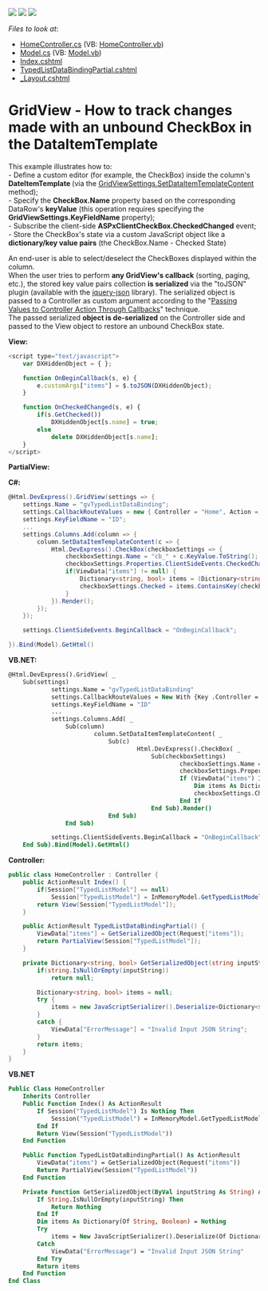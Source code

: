 <!-- default badges list -->
![](https://img.shields.io/endpoint?url=https://codecentral.devexpress.com/api/v1/VersionRange/128550757/11.2.11%2B)
[![](https://img.shields.io/badge/Open_in_DevExpress_Support_Center-FF7200?style=flat-square&logo=DevExpress&logoColor=white)](https://supportcenter.devexpress.com/ticket/details/E3979)
[![](https://img.shields.io/badge/📖_How_to_use_DevExpress_Examples-e9f6fc?style=flat-square)](https://docs.devexpress.com/GeneralInformation/403183)
<!-- default badges end -->
<!-- default file list -->
*Files to look at*:

* [HomeController.cs](./CS/CS/Controllers/HomeController.cs) (VB: [HomeController.vb](./VB/Controllers/HomeController.vb))
* [Model.cs](./CS/CS/Models/Model.cs) (VB: [Model.vb](./VB/Models/Model.vb))
* [Index.cshtml](./CS/CS/Views/Home/Index.cshtml)
* [TypedListDataBindingPartial.cshtml](./CS/CS/Views/Home/TypedListDataBindingPartial.cshtml)
* [_Layout.cshtml](./CS/CS/Views/Shared/_Layout.cshtml)
<!-- default file list end -->
# GridView - How to track changes made with an unbound CheckBox in the DataItemTemplate


<p>This example illustrates how to:<br />
- Define a custom editor (for example, the CheckBox) inside the column's <strong>DateItemTemplate </strong>(via the <a href="http://documentation.devexpress.com/#AspNet/DevExpressWebMvcGridViewSettings_SetDataItemTemplateContenttopic"><u>GridViewSettings.SetDataItemTemplateContent</u></a> method);<br />
- Specify the <strong>CheckBox.Name</strong> property based on the corresponding DataRow's <strong>keyValue</strong> (this operation requires specifying the <strong>GridViewSettings.KeyFieldName</strong> property);<br />
- Subscribe the client-side <strong>ASPxClientCheckBox.CheckedChanged</strong> event;<br />
- Store the CheckBox's state via a custom JavaScript object like a <strong>dictionary/key value pairs</strong> (the CheckBox.Name - Checked State)</p><p>An end-user is able to select/deselect the CheckBoxes displayed within the column.<br />
When the user tries to perform <strong>any GridView's callback</strong> (sorting, paging, etc.), the stored key value pairs collection <strong>is serialized</strong> via the "toJSON" plugin (available with the <a href="http://code.google.com/p/jquery-json/"><u>jquery-json</u></a> library). The serialized object is passed to a Controller as custom argument according to the "<a href="http://documentation.devexpress.com/#AspNet/CustomDocument9941"><u>Passing Values to Controller Action Through Callbacks</u></a>" technique.<br />
The passed serialized <strong>object is de-serialized</strong> on the Controller side and passed to the View object to restore an unbound CheckBox state.</p><p><strong>View:</strong><br />
</p>

```js
<script type="text/javascript">
    var DXHiddenObject = { };

    function OnBeginCallback(s, e) {
        e.customArgs["items"] = $.toJSON(DXHiddenObject);
    }

    function OnCheckedChanged(s, e) {
        if(s.GetChecked())
            DXHiddenObject[s.name] = true;
        else
            delete DXHiddenObject[s.name];
    }
</script> 

```

<p> </p><p><strong>PartialView:</strong></p><p><strong>C#:</strong><br />
</p>

```cs
@Html.DevExpress().GridView(settings => {
    settings.Name = "gvTypedListDataBinding";
    settings.CallbackRouteValues = new { Controller = "Home", Action = "TypedListDataBindingPartial" };
    settings.KeyFieldName = "ID";
    ...
    settings.Columns.Add(column => {
        column.SetDataItemTemplateContent(c => {
            Html.DevExpress().CheckBox(checkboxSettings => {
                checkboxSettings.Name = "cb_" + c.KeyValue.ToString();
                checkboxSettings.Properties.ClientSideEvents.CheckedChanged = "OnCheckedChanged";
                if(ViewData["items"] != null) {
                    Dictionary<string, bool> items = (Dictionary<string, bool>)ViewData["items"];
                    checkboxSettings.Checked = items.ContainsKey(checkboxSettings.Name) && (bool)items[checkboxSettings.Name];
                }              
            }).Render();
        });
    });

    settings.ClientSideEvents.BeginCallback = "OnBeginCallback";

}).Bind(Model).GetHtml()

```

<p><strong>VB.NET:</strong><br />
</p>

```vb
@Html.DevExpress().GridView( _
    Sub(settings)
            settings.Name = "gvTypedListDataBinding"
            settings.CallbackRouteValues = New With {Key .Controller = "Home", Key .Action = "TypedListDataBindingPartial"}
            settings.KeyFieldName = "ID"
            ...        
            settings.Columns.Add( _
                Sub(column)
                        column.SetDataItemTemplateContent( _
                            Sub(c)
                                    Html.DevExpress().CheckBox( _
                                        Sub(checkboxSettings)
                                                checkboxSettings.Name = "cb_" + c.KeyValue.ToString()
                                                checkboxSettings.Properties.ClientSideEvents.CheckedChanged = "OnCheckedChanged"
                                                If (ViewData("items") IsNot Nothing) Then
                                                    Dim items As Dictionary(Of String, Boolean) = CType(ViewData("items"), Dictionary(Of String, Boolean))
                                                    checkboxSettings.Checked = items.ContainsKey(checkboxSettings.Name) AndAlso CBool(items(checkboxSettings.Name))
                                                End If
                                        End Sub).Render()
                            End Sub)
                End Sub)

            settings.ClientSideEvents.BeginCallback = "OnBeginCallback"
    End Sub).Bind(Model).GetHtml()

```

<p><strong>Controller:<br />
</strong></p>

```cs
public class HomeController : Controller {
	public ActionResult Index() {
		if(Session["TypedListModel"] == null)
			Session["TypedListModel"] = InMemoryModel.GetTypedListModel();
		return View(Session["TypedListModel"]);
	}

	public ActionResult TypedListDataBindingPartial() {
		ViewData["items"] = GetSerializedObject(Request["items"]);
		return PartialView(Session["TypedListModel"]);
	}

	private Dictionary<string, bool> GetSerializedObject(string inputString) {
		if(string.IsNullOrEmpty(inputString))
			return null;

		Dictionary<string, bool> items = null;
		try {
			items = new JavaScriptSerializer().Deserialize<Dictionary<string, bool>>(inputString);
		}
		catch {
			ViewData["ErrorMessage"] = "Invalid Input JSON String";
		}
		return items;
	}
}

```

<p><strong>VB.NET</strong></p>

```vb
Public Class HomeController
    Inherits Controller
    Public Function Index() As ActionResult
        If Session("TypedListModel") Is Nothing Then
            Session("TypedListModel") = InMemoryModel.GetTypedListModel()
        End If
        Return View(Session("TypedListModel"))
    End Function

    Public Function TypedListDataBindingPartial() As ActionResult
        ViewData("items") = GetSerializedObject(Request("items"))
        Return PartialView(Session("TypedListModel"))
    End Function

    Private Function GetSerializedObject(ByVal inputString As String) As Dictionary(Of String, Boolean)
        If String.IsNullOrEmpty(inputString) Then
            Return Nothing
        End If
        Dim items As Dictionary(Of String, Boolean) = Nothing
        Try
            items = New JavaScriptSerializer().Deserialize(Of Dictionary(Of String, Boolean))(inputString)
        Catch
            ViewData("ErrorMessage") = "Invalid Input JSON String"
        End Try
        Return items
    End Function
End Class
```

<p> </p>

<br/>


